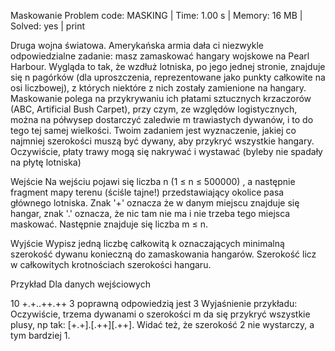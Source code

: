 Maskowanie
Problem code: MASKING | Time: 1.00 s | Memory: 16 MB | Solved: yes | print

Druga wojna światowa. Amerykańska armia dała ci niezwykle odpowiedzialne zadanie: masz zamaskować hangary wojskowe na Pearl Harbour. Wygląda to tak, że wzdłuż lotniska, po jego jednej stronie, znajduje się n pagórków (dla uproszczenia, reprezentowane jako punkty całkowite na osi liczbowej), z których niektóre z nich zostały zamienione na hangary. Maskowanie polega na przykrywaniu ich płatami sztucznych krzaczorów (ABC, Artificial Bush Carpet), przy czym, ze względów logistycznych, można na półwysep dostarczyć zaledwie m trawiastych dywanów, i to do tego tej samej wielkości. Twoim zadaniem jest wyznaczenie, jakiej co najmniej szerokości muszą być dywany, aby przykryć wszystkie hangary. Oczywiście, płaty trawy mogą się nakrywać i wystawać (byleby nie spadały na płytę lotniska)

Wejście
Na wejściu pojawi się liczba n (1 ≤ n ≤ 500000) , a następnie fragment mapy terenu (ściśle tajne!) przedstawiający okolice pasa głównego lotniska. Znak '+' oznacza że w danym miejscu znajduje się hangar, znak '.' oznacza, że nic tam nie ma i nie trzeba tego miejsca maskować. Następnie znajduje się liczba m ≤ n.

Wyjście
Wypisz jedną liczbę całkowitą k oznaczających minimalną szerokość dywanu konieczną do zamaskowania hangarów. Szerokość licz w całkowitych krotnościach szerokości hangaru.

Przykład
Dla danych wejściowych

10
+.+..++.++
3
poprawną odpowiedzią jest
3
Wyjaśnienie przykładu:
Oczywiście, trzema dywanami o szerokości m da się przykryć wszystkie plusy, np tak: [+.+].[.++][.++]. Widać też, że szerokość 2 nie wystarczy, a tym bardziej 1.
